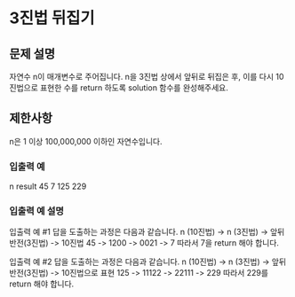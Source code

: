 # 3진법 뒤집기


## 문제 설명

자연수 n이 매개변수로 주어집니다. n을 3진법 상에서 앞뒤로 뒤집은 후, 이를 다시 10진법으로 표현한 수를 return 하도록 solution 함수를 완성해주세요.


## 제한사항

n은 1 이상 100,000,000 이하인 자연수입니다.


### 입출력 예
n	result
45	7
125	229

### 입출력 예 설명

입출력 예 #1
답을 도출하는 과정은 다음과 같습니다.
n (10진법) -> n (3진법) -> 앞뒤 반전(3진법)	 -> 10진법
45 -> 1200 -> 0021 -> 7
따라서 7을 return 해야 합니다.

입출력 예 #2
답을 도출하는 과정은 다음과 같습니다.
n (10진법) -> n (3진법)	-> 앞뒤 반전(3진법)	-> 10진법으로 표현
125	-> 11122 -> 22111 -> 229
따라서 229를 return 해야 합니다.